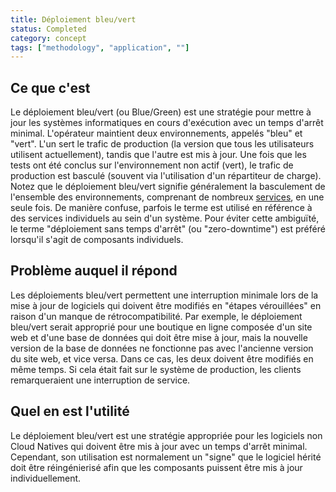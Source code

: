 ```yaml
---
title: Déploiement bleu/vert
status: Completed
category: concept
tags: ["methodology", "application", ""]
---
```


## Ce que c'est

Le déploiement bleu/vert (ou Blue/Green) est une stratégie pour mettre à jour les systèmes informatiques en cours d'exécution avec un temps d'arrêt minimal.
L'opérateur maintient deux environnements, appelés "bleu" et "vert".
L'un sert le trafic de production (la version que tous les utilisateurs utilisent actuellement), tandis que l'autre est mis à jour.
Une fois que les tests ont été conclus sur l'environnement non actif (vert),
le trafic de production est basculé (souvent via l'utilisation d'un répartiteur de charge).
Notez que le déploiement bleu/vert signifie généralement la basculement de l'ensemble des environnements, comprenant de nombreux [services](/service/), en une seule fois.
De manière confuse, parfois le terme est utilisé en référence à des services individuels au sein d'un système.
Pour éviter cette ambiguïté, le terme "déploiement sans temps d'arrêt" (ou "zero-downtime") est préféré lorsqu'il s'agit de composants individuels.

## Problème auquel il répond

Les déploiements bleu/vert permettent une interruption minimale lors de la mise à jour de logiciels qui doivent être modifiés en "étapes vérouillées" en raison d'un manque de rétrocompatibilité.
Par exemple, le déploiement bleu/vert serait approprié pour une boutique en ligne composée d'un site web et d'une base de données qui doit être mise à jour, mais la nouvelle version de la base de données ne fonctionne pas avec l'ancienne version du site web, et vice versa.
Dans ce cas, les deux doivent être modifiés en même temps.
Si cela était fait sur le système de production, les clients remarqueraient une interruption de service.

## Quel en est l'utilité

Le déploiement bleu/vert est une stratégie appropriée pour les logiciels non Cloud Natives qui doivent être mis à jour avec un temps d'arrêt minimal.
Cependant, son utilisation est normalement un "signe" que le logiciel hérité doit être réingénierisé afin que les composants puissent être mis à jour individuellement.

